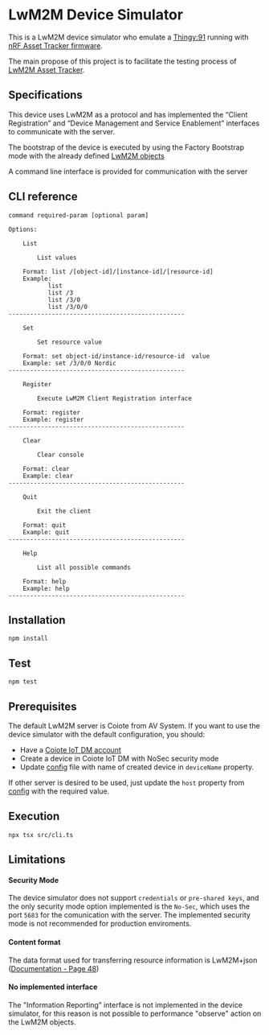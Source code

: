 # LwM2M Device Simulator

This is a LwM2M device simulator who emulate a [Thingy:91](https://www.nordicsemi.com/Products/Development-hardware/Nordic-Thingy-91) running with [nRF Asset Tracker firmware](https://github.com/nrfconnect/sdk-nrf/tree/main/applications/asset_tracker_v2). 

The main propose of this project is to facilitate the testing process of [LwM2M Asset Tracker](https://github.com/MLopezJ/LwM2M-Asset-Tracker).

## Specifications 
This device uses LwM2M as a protocol and has implemented the “Client Registration” and “Device Management and Service Enablement” interfaces to communicate with the server.

The bootstrap of the device is executed by using the Factory Bootstrap mode with the already defined [LwM2M objects](https://github.com/MLopezJ/LwM2M-device-simulator/blob/saga/src/assetTrackerV2.ts)
 
A command line interface is provided for communication with the server

## CLI reference

```
command required-param [optional param]

Options:

	List

		List values

	Format: list /[object-id]/[instance-id]/[resource-id]
	Example: 
           list
           list /3
           list /3/0
           list /3/0/0
-------------------------------------------------

	Set

		Set resource value

	Format: set object-id/instance-id/resource-id  value
	Example: set /3/0/0 Nordic
-------------------------------------------------

	Register

		Execute LwM2M Client Registration interface

	Format: register
	Example: register
-------------------------------------------------

	Clear

		Clear console

	Format: clear
	Example: clear
-------------------------------------------------

	Quit

		Exit the client

	Format: quit
	Example: quit
-------------------------------------------------

	Help

		List all possible commands

	Format: help
	Example: help
-------------------------------------------------
```

## Installation
```
npm install
```

## Test

```
npm test
```

## Prerequisites

The default LwM2M server is Coiote from AV System. If you want to use the device simulator with the default configuration, you should:

* Have a [Coiote IoT DM account](https://eu.iot.avsystem.cloud/ui/device/inventory)
* Create a device in Coiote IoT DM with NoSec security mode
* Update [config](https://github.com/MLopezJ/LwM2M-device-simulator/blob/saga/config.json) file with name of created device in `deviceName` property.

If other server is desired to be used, just update the `host` property from [config](https://github.com/MLopezJ/LwM2M-device-simulator/blob/saga/config.json) with the required value. 


## Execution

```
npx tsx src/cli.ts 
```

## Limitations

#### Security Mode
The device simulator does not support `credentials` or `pre-shared keys`, and the only security mode option implemented is the `No-Sec`, which uses the port `5683` for the comunication with the server. The implemented security mode is not recommended for production enviroments. 

#### Content format
The data format used for transferring resource information is LwM2M+json ([Documentation - Page 48](http://www.openmobilealliance.org/release/LightweightM2M/V1_0_2-20180209-A/OMA-TS-LightweightM2M-V1_0_2-20180209-A.pdf))

#### No implemented interface
The "Information Reporting” interface is not implemented in the device simulator, for this reason is not possible to performance "observe" action on the LwM2M objects.

